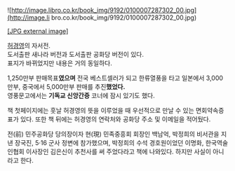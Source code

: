 ![http://image.libro.co.kr/book_img/9192/0100007287302_00.jpg](http://image.li
bro.co.kr/book_img/9192/0100007287302_00.jpg)

[[JPG external
image]](http://image.libro.co.kr/book_img/9192/0100007287302_00.jpg)

[허경영](%ED%97%88%EA%B2%BD%EC%98%81.md)의 자서전.  
도서출판 새나라 버전과 도서출판 공화당 버전이 있다.  
표지가 바뀌었지만 내용은 거의 동일하다.

1,250만부 판매목표**였으며** 전국 베스트셀러가 되고 한류열풍을 타고 일본에서 3,000만부, 중국에서 5,000만부 판매를
추진**했었다.**  
영풍문고에서는 **기독교 신앙간증** 코너에 잠시 있기도 했다.

책 첫페이지에는 훗날 허경영의 뜻을 이루었을 때 우선적으로 만날 수 있는 면회약속증표가 있다. 또한 책 뒤에는 허경영의 연락처와 공화당 주소
및 이메일을 적어뒀다.

전(前) 민주공화당 당의장이자 현(現) 민족중흥회 회장인 백남억, 박정희의 비서관을 지낸 장국진, 5·16 군사 정변에 참가했으며, 박정희의
수석 경호원이었던 이명화, 한국역술인협회 이사장인 김은신이 추천사를 써 주었다라고 책에 나와있다. 하지만 사실이 아니라고 한다.

